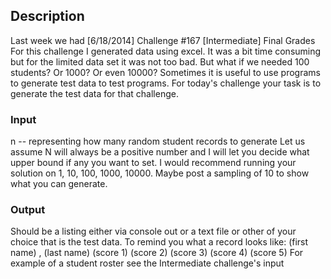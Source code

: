 ## Description
Last week we had [6/18/2014] Challenge #167 [Intermediate] Final Grades
For this challenge I generated data using excel. It was a bit time consuming but for the limited data set it was not too bad. But what if we needed 100 students? Or 1000? Or even 10000?
Sometimes it is useful to use programs to generate test data to test programs. For today's challenge your task is to generate the test data for that challenge.


### Input
n -- representing how many random student records to generate
Let us assume N will always be a positive number and I will let you decide what upper bound if any you want to set.
I would recommend running your solution on 1, 10, 100, 1000, 10000. Maybe post a sampling of 10 to show what you can generate.

### Output
Should be a listing either via console out or a text file or other of your choice that is the test data. To remind you what a record looks like:
(first name) , (last name) (score 1) (score 2) (score 3) (score 4) (score 5)
For example of a student roster see the Intermediate challenge's input

